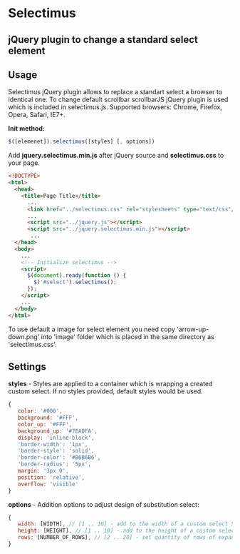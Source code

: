# Selectimus
## jQuery plugin to change a standard select element

## Usage


Selectimus jQuery plugin allows to replace a standart select a browser to identical one. 
To change default scrollbar scrollbarJS jQuery plugin is used which is included in selectimus.js. 
Supported browsers: Chrome, Firefox, Opera, Safari, IE7+. 

**Init method:**
```js
$([elemenet]).selectimus([styles] [, options]) 
```

Add **jquery.selectimus.min.js** after jQuery source and **selectimus.css** to your page.
```html
<!DOCTYPE>
<html>
  <head>
    <title>Page Title</title>
      ...
      <link href="../selectimus.css" rel="stylesheets" type="text/css"/>
      ...
      <script src="../jquery.js"></script>
      <script src="../jquery.selectimus.min.js"></script>
       ...
  </head>
  <body>
    ...
    <!-- Initialize selectimus -->
    <script>
      $(document).ready(function () {
        $('#select').selectimus();
      });
    </script>
    ...
  </body>
</html>
```

To use default a image for select element you need copy 'arrow-up-down.png' into 'image' folder which is placed in the same  directory as 'selectimus.css'.

## Settings

**styles** - Styles are applied to a container which is wrapping a created custom select. 
If no styles provided, default styles would be used.

```js
{
   color: '#000',
   background: '#FFF',
   color_up: '#FFF',
   background_up: '#7EA0FA',
   display: 'inline-block',
   'border-width': '1px',
   'border-style': 'solid',
   'border-color': '#B6B6B6',
   'border-radius': '5px',
   margin: '3px 0',
   position: 'relative',
   overflow: 'visible'
}
```

**options** - Addition options to adjust design of substitution select:
```js
{
   width: [WIDTH], // [1 .. 10] - add to the width of a custom select 5*WIDTH pixels
   height: [HEIGHT], // [1 .. 10] - add to the height of a custom select 5*HEIGHT pixels
   rows: [NUMBER_OF_ROWS], // [2 .. 20] - set quantity of rows of expaned custom select element
}
```

